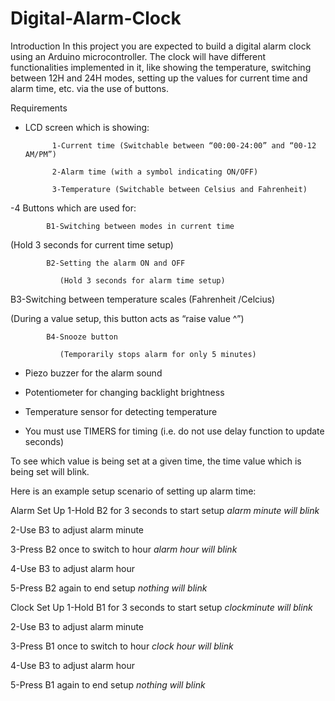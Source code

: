 # Digital-Alarm-Clock
Introduction
In this project you are expected to build a digital alarm clock using an Arduino microcontroller. The clock will have different functionalities implemented in it, like showing the temperature, switching between 12H and 24H modes, setting up the values for current time and alarm time, etc. via the use of buttons.

Requirements
- LCD screen which is showing:

            1-Current time (Switchable between “00:00-24:00” and “00-12 AM/PM”)

            2-Alarm time (with a symbol indicating ON/OFF)

            3-Temperature (Switchable between Celsius and Fahrenheit)

-4 Buttons which are used for:

            B1-Switching between modes in current time

   (Hold 3 seconds for current time setup)

            B2-Setting the alarm ON and OFF

               (Hold 3 seconds for alarm time setup)

B3-Switching between temperature scales (Fahrenheit /Celcius)

   (During a value setup, this button acts as “raise value ^”)

            B4-Snooze button

               (Temporarily stops alarm for only 5 minutes)

- Piezo buzzer for the alarm sound

- Potentiometer for changing backlight brightness

- Temperature sensor for detecting temperature

- You must use TIMERS for timing (i.e. do not use delay function to update seconds)

 

To see which value is being set at a given time, the time value which is being set will blink.

Here is an example setup scenario of setting up alarm time:

Alarm Set Up
1-Hold B2 for 3 seconds to start setup *alarm minute will blink*

2-Use   B3 to adjust alarm minute

3-Press B2 once to switch to hour *alarm hour will blink*

4-Use   B3 to adjust alarm hour

5-Press B2 again to end setup *nothing will blink*

Clock Set Up
1-Hold B1 for 3 seconds to start setup *clockminute will blink*

2-Use   B3 to adjust alarm minute

3-Press B1 once to switch to hour *clock hour will blink*

4-Use   B3 to adjust alarm hour

5-Press B1 again to end setup *nothing will blink*
